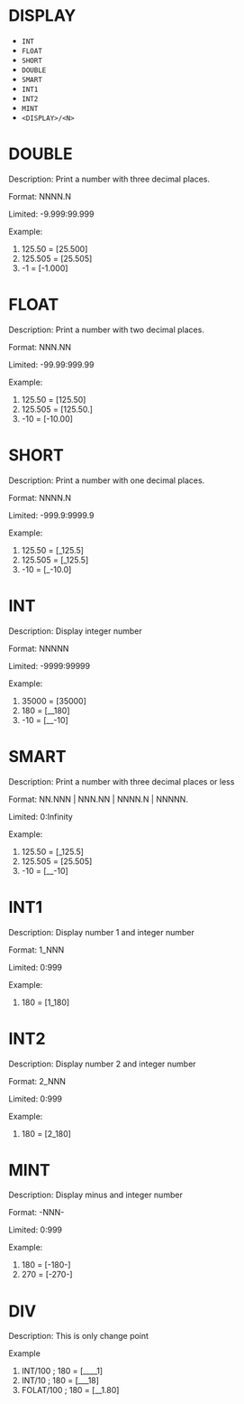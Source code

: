 
# DISPLAY

* `INT`
* `FLOAT`
* `SHORT`
* `DOUBLE`
* `SMART`
* `INT1`
* `INT2`
* `MINT`
* `<DISPLAY>/<N>`

# DOUBLE
Description: Print a number with three decimal places.

Format: NNNN.N

Limited: -9.999:99.999

Example:

1. 125.50  = [25.500]
2. 125.505 = [25.505]
3. -1 = [-1.000]

# FLOAT
Description: Print a number with two decimal places.

Format: NNN.NN

Limited: -99.99:999.99

Example:

1. 125.50  = [125.50]
2. 125.505 = [125.50.]
3. -10 = [-10.00]

# SHORT
Description: Print a number with one decimal places.

Format: NNNN.N

Limited: -999.9:9999.9

Example:

1. 125.50  = [_125.5]
2. 125.505 = [_125.5]
3. -10 = [_-10.0]

# INT
Description: Display integer number

Format: NNNNN

Limited: -9999:99999

Example:

1. 35000 = [35000]
2. 180 = [__180]
3. -10 = [__-10]

# SMART
Description: Print a number with three decimal places or less

Format: NN.NNN | NNN.NN | NNNN.N | NNNNN.

Limited: 0:Infinity

Example:

1. 125.50  = [_125.5]
2. 125.505 = [25.505]
3. -10 = [__-10]

# INT1
Description: Display number 1 and integer number

Format: 1_NNN

Limited: 0:999

Example:

1. 180 = [1_180]

# INT2
Description: Display number 2 and integer number

Format: 2_NNN

Limited: 0:999

Example:

1. 180 = [2_180]

# MINT
Description: Display minus and integer number

Format: -NNN-

Limited: 0:999

Example:

1. 180 = [-180-]
2. 270 = [-270-]

# DIV
Description: This is only change point

Example

1. INT/100 ; 180 = [____1]
2. INT/10 ;  180 = [___18]
3. FOLAT/100 ; 180 = [__1.80]
